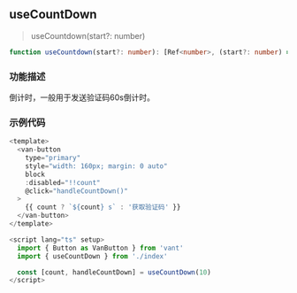 ## useCountDown

> useCountdown(start?: number)

```ts
function useCountdown(start?: number): [Ref<number>, (start?: number) => void]
```

### 功能描述

倒计时，一般用于发送验证码60s倒计时。

### 示例代码

<demo></demo>

<script lang="ts" setup>
  import Demo from './demo.vue'
</script>

```js
<template>
  <van-button
    type="primary"
    style="width: 160px; margin: 0 auto"
    block
    :disabled="!!count"
    @click="handleCountDown()"
  >
    {{ count ? `${count} s` : '获取验证码' }}
  </van-button>
</template>

<script lang="ts" setup>
  import { Button as VanButton } from 'vant'
  import { useCountDown } from './index'

  const [count, handleCountDown] = useCountDown(10)
</script>
```
